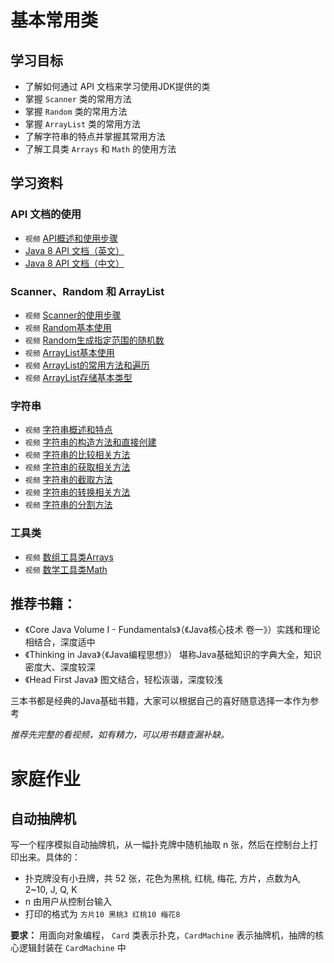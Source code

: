 # 基本常用类

## 学习目标

- 了解如何通过 API 文档来学习使用JDK提供的类
- 掌握 `Scanner` 类的常用方法
- 掌握 `Random` 类的常用方法
- 掌握 `ArrayList` 类的常用方法
- 了解字符串的特点并掌握其常用方法
- 了解工具类 `Arrays` 和 `Math` 的使用方法

## 学习资料

### API 文档的使用

- `视频` [API概述和使用步骤](https://www.bilibili.com/video/av79312032?p=114)
- [Java 8 API 文档（英文）](https://docs.oracle.com/javase/8/docs/api/)
- [Java 8 API 文档（中文）](http://www.matools.com/api/java8)

### Scanner、Random 和 ArrayList

- `视频` [Scanner的使用步骤](https://www.bilibili.com/video/av79312032?p=116)
- `视频` [Random基本使用](https://www.bilibili.com/video/av79312032?p=121)
- `视频` [Random生成指定范围的随机数](https://www.bilibili.com/video/av79312032?p=122)
- `视频` [ArrayList基本使用](https://www.bilibili.com/video/av79312032?p=126)
- `视频` [ArrayList的常用方法和遍历](https://www.bilibili.com/video/av79312032?p=127)
- `视频` [ArrayList存储基本类型](https://www.bilibili.com/video/av79312032?p=128)

### 字符串

- `视频` [字符串概述和特点](https://www.bilibili.com/video/av79312032?p=133)
- `视频` [字符串的构造方法和直接创建](https://www.bilibili.com/video/av79312032?p=134)
- `视频` [字符串的比较相关方法](https://www.bilibili.com/video/av79312032?p=136)
- `视频` [字符串的获取相关方法](https://www.bilibili.com/video/av79312032?p=137)
- `视频` [字符串的截取方法](https://www.bilibili.com/video/av79312032?p=138)
- `视频` [字符串的转换相关方法](https://www.bilibili.com/video/av79312032?p=139)
- `视频` [字符串的分割方法](https://www.bilibili.com/video/av79312032?p=140)

### 工具类

- `视频` [数组工具类Arrays](https://www.bilibili.com/video/av79312032?p=148)
- `视频` [数学工具类Math](https://www.bilibili.com/video/av79312032?p=150)

## 推荐书籍：
- 《Core Java Volume I - Fundamentals》（《Java核心技术 卷一》）实践和理论相结合，深度适中
- 《Thinking in Java》（《Java编程思想》） 堪称Java基础知识的字典大全，知识密度大、深度较深
- 《Head First Java》 图文结合，轻松诙谐，深度较浅

三本书都是经典的Java基础书籍，大家可以根据自己的喜好随意选择一本作为参考

_推荐先完整的看视频，如有精力，可以用书籍查漏补缺。_

# 家庭作业

## 自动抽牌机

写一个程序模拟自动抽牌机，从一幅扑克牌中随机抽取 n 张，然后在控制台上打印出来。具体的：

- 扑克牌没有小丑牌，共 52 张，花色为黑桃, 红桃, 梅花, 方片，点数为A, 2~10, J, Q, K
- n 由用户从控制台输入
- 打印的格式为 `方片10 黑桃3 红桃10 梅花8`

**要求：**
用面向对象编程， `Card` 类表示扑克，`CardMachine` 表示抽牌机，抽牌的核心逻辑封装在 `CardMachine` 中
